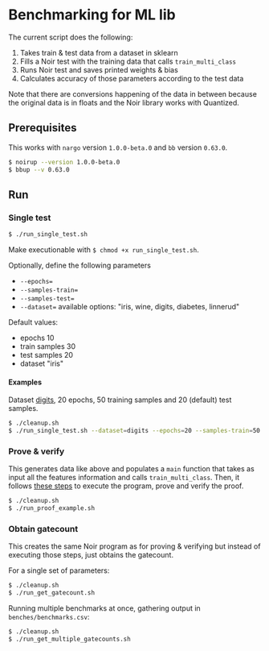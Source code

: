 # Benchmarking for ML lib

The current script does the following:
1. Takes train & test data from a dataset in sklearn
2. Fills a Noir test with the training data that calls `train_multi_class`
3. Runs Noir test and saves printed weights & bias
4. Calculates accuracy of those parameters according to the test data

Note that there are conversions happening of the data in between because the original data is in floats and the Noir library works with Quantized. 

## Prerequisites

This works with `nargo` version `1.0.0-beta.0` and `bb` version `0.63.0`. 

```bash
$ noirup --version 1.0.0-beta.0
$ bbup --v 0.63.0
```

## Run

### Single test

```bash
$ ./run_single_test.sh
```

Make executionable with `$ chmod +x run_single_test.sh`. 

Optionally, define the following parameters
- `--epochs=`
- `--samples-train=`
- `--samples-test=`
- `--dataset=` available options: "iris, wine, digits, diabetes, linnerud"

Default values:
- epochs 10
- train samples 30
- test samples 20
- dataset "iris"

#### Examples

Dataset [digits](https://scikit-learn.org/stable/modules/generated/sklearn.datasets.load_digits.html), 20 epochs, 50 training samples and 20 (default) test samples. 
```bash
$ ./cleanup.sh
$ ./run_single_test.sh --dataset=digits --epochs=20 --samples-train=50
```

### Prove & verify

This generates data like above and populates a `main` function that takes as input all the features information and calls `train_multi_class`. Then, it follows [these steps](https://noir-lang.org/docs/getting_started/quick_start#compiling-and-executing) to execute the program, prove and verify the proof. 

```bash
$ ./cleanup.sh
$ ./run_proof_example.sh
```

### Obtain gatecount

This creates the same Noir program as for proving & verifying but instead of executing those steps, just obtains the gatecount. 

For a single set of parameters:
```bash
$ ./cleanup.sh
$ ./run_get_gatecount.sh
```

Running multiple benchmarks at once, gathering output in `benches/benchmarks.csv`:
```bash
$ ./cleanup.sh
$ ./run_get_multiple_gatecounts.sh
```